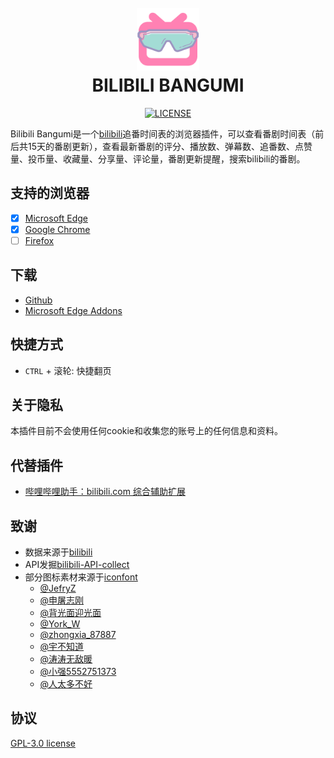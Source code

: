 <h1 align="center">
    <br>
    <a href="https://github.com/kaze-k/bilibili-bangumi/">
        <img src="https://github.com/kaze-k/bilibili-bangumi/raw/main/public/icon.png" alt="BILIBILI BANGUMI" width="100">
    </a>
    <br>
    BILIBILI BANGUMI
</h1>

<p align="center">
    <a href="https://github.com/kaze-k/bilibili-bangumi/blob/main/LICENSE">
        <img src="https://img.shields.io/github/license/kaze-k/bilibili-bangumi" alt="LICENSE">
    </a>
</p>

Bilibili Bangumi是一个[bilibili](https://bilibili.com)追番时间表的浏览器插件，可以查看番剧时间表（前后共15天的番剧更新），查看最新番剧的评分、播放数、弹幕数、追番数、点赞量、投币量、收藏量、分享量、评论量，番剧更新提醒，搜索bilibili的番剧。

## 支持的浏览器

- [x] [Microsoft Edge](https://www.microsoft.com/zh-cn/edge/download/)
- [x] [Google Chrome](https://www.google.com/chrome/)
- [ ] [Firefox](http://www.firefox.com.cn/download/)

## 下载

- [Github]()
- [Microsoft Edge Addons]()

## 快捷方式

- `CTRL` + 滚轮: 快捷翻页

## 关于隐私

本插件目前不会使用任何cookie和收集您的账号上的任何信息和资料。

## 代替插件

- [哔哩哔哩助手：bilibili.com 综合辅助扩展](https://github.com/bilibili-helper/bilibili-helper-o)

## 致谢

- 数据来源于[bilibili](https://www.bilibili.com/)
- API发掘[bilibili-API-collect](https://github.com/SocialSisterYi/bilibili-API-collect)
- 部分图标素材来源于[iconfont](https://www.iconfont.cn/)
    - [@JefryZ](https://www.iconfont.cn/user/detail?spm=a313x.search_index.0.d214f71f6.331e3a81dCMNKN&uid=174890&nid=xz1hRmudG3D4)
    - [@申屠志刚](https://www.iconfont.cn/user/detail?spm=a313x.manage_type_myprojects.0.d214f71f6.5e773a81WCa1zM&uid=6143521&nid=eD2TGAHSjZnz)
    - [@背光面迎光面](https://www.iconfont.cn/user/detail?spm=a313x.manage_type_myprojects.0.d214f71f6.2c673a81pziuwE&uid=41907&nid=YCGYV4DG74Dc)
    - [@York_W](https://www.iconfont.cn/user/detail?spm=a313x.manage_type_myprojects.0.d214f71f6.2c673a81ZQBb0c&uid=424835&nid=wTokwzif76jg)
    - [@zhongxia_87887](https://www.iconfont.cn/user/detail?spm=a313x.manage_type_myprojects.0.d214f71f6.2c673a81CDVUY6&uid=294458&nid=lEMeWEGsps14)
    - [@宇不知道](https://www.iconfont.cn/user/detail?spm=a313x.manage_type_myprojects.0.d214f71f6.2c673a81mITtBs&uid=65994&nid=DhECvZaahG9v)
    - [@涛涛无敌暖](https://www.iconfont.cn/user/detail?spm=a313x.manage_type_myprojects.0.d214f71f6.2c673a81TZ94QD&uid=160585&nid=V6NOP6e8qpJ3)
    - [@小强5552751373](https://www.iconfont.cn/user/detail?spm=a313x.manage_type_myprojects.0.d214f71f6.2c673a81LyucQG&uid=3963788&nid=65wSXPL0pEVB)
    - [@人太多不好](https://www.iconfont.cn/user/detail?spm=a313x.manage_type_myprojects.0.d214f71f6.2c673a81n8cbpP&uid=7584750&nid=pTCsANGGHY8K)

## 协议

[GPL-3.0 license](LICENSE)